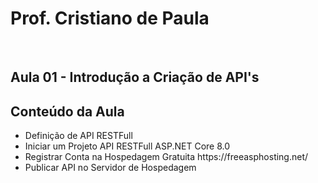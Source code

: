 
<div>
	<h1>Prof. Cristiano de Paula</h1>
	<br>
	<h2>Aula 01 - Introdução a Criação de API's</h2>
</div>

<h2>Conteúdo da Aula</h2>
<ul>
	<li>Definição de API RESTFull</li>
	<li>Iniciar um Projeto API RESTFull ASP.NET Core 8.0</li>
	<li>Registrar Conta na Hospedagem Gratuita https://freeasphosting.net/</li>
	<li>Publicar API no Servidor de Hospedagem</li>
</ul>